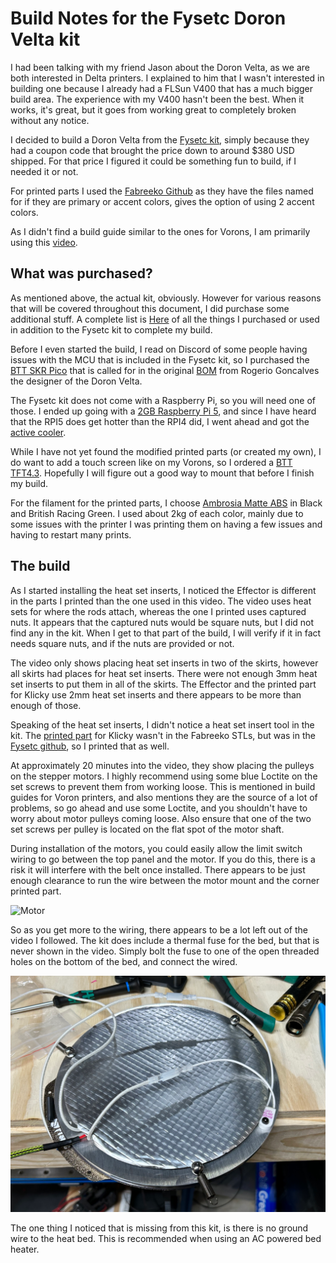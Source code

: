 # Build Notes for the Fysetc Doron Velta kit

I had been talking with my friend Jason about the Doron Velta, as we are both interested in Delta printers.  I explained to him that I wasn't interested in building one because I already had a FLSun V400 that has a much bigger build area.  The experience with my V400 hasn't been the best.  When it works, it's great, but it goes from working great to completely broken without any notice.

I decided to build a Doron Velta from the [Fysetc kit](https://www.fysetc.com/products/3d-printer-doron-velta?_pos=1&_sid=952f69bd9&_ss=r), simply because they had a coupon code that brought the price down to around $380 USD shipped.  For that price I figured it could be something fun to build, if I needed it or not.

For printed parts I used the [Fabreeko Github](https://github.com/Fabreeko/Doron-Velta/tree/main) as they have the files named for if they are primary or accent colors, gives the option of using 2 accent colors.

As I didn't find a build guide similar to the ones for Vorons, I am primarily using this [video](https://www.youtube.com/watch?v=-V6F0aNnRW4).  

## What was purchased?

As mentioned above, the actual kit, obviously.  However for various reasons that will be covered throughout this document, I did purchase some additional stuff.  A complete list is [Here](extras.md) of all the things I purchased or used in addition to the Fysetc kit to complete my build.

Before I even started the build, I read on Discord of some people having issues with the MCU that is included in the Fysetc kit, so I purchased the [BTT SKR Pico](https://www.amazon.com/dp/B09MYKL9MP?ref_=ppx_hzsearch_conn_dt_b_fed_asin_title_1&th=1) that is called for in the original [BOM](https://github.com/rogerlz/Doron-Velta/blob/main/BOM.md) from Rogerio Goncalves the designer of the Doron Velta.

The Fysetc kit does not come with a Raspberry Pi, so you will need one of those.  I ended up going with a [2GB Raspberry Pi 5](https://www.pishop.us/product/raspberry-pi-5-2gb/), and since I have heard that the RPI5 does get hotter than the RPI4 did, I went ahead and got the [active cooler](https://www.pishop.us/product/raspberry-pi-active-cooler/).

While I have not yet found the modified printed parts (or created my own), I do want to add a touch screen like on my Vorons, so I ordered a [BTT TFT4.3](https://www.amazon.com/dp/B09791ZG1B?ref_=ppx_hzsearch_conn_dt_b_fed_asin_title_1&th=1).  Hopefully I will figure out a good way to mount that before I finish my build.

For the filament for the printed parts, I choose [Ambrosia Matte ABS](https://west3d.com/products/ambrosia-abs-matte-filament-of-the-gods-1kg-bambu-ams-friendly-cardboard-spools-premium-3d-printing-filament) in Black and British Racing Green.  I used about 2kg of each color, mainly due to some issues with the printer I was printing them on having a few issues and having to restart many prints.

## The build

As I started installing the heat set inserts, I noticed the Effector is different in the parts I printed than the one used in this video.  The video uses heat sets for where the rods attach, whereas the one I printed uses captured nuts.  It appears that the captured nuts would be square nuts, but I did not find any in the kit.  When I get to that part of the build, I will verify if it in fact needs square nuts, and if the nuts are provided or not.

The video only shows placing heat set inserts in two of the skirts, however all skirts had places for heat set inserts.  There were not enough 3mm heat set inserts to put them in all of the skirts.  The Effector and the printed part for Klicky use 2mm heat set inserts and there appears to be more than enough of those.

Speaking of the heat set inserts, I didn't notice a heat set insert tool in the kit.  The [printed part](https://github.com/FYSETC/FYSETC-Doron_Velta/blob/main/STLs/Extrude%20the%20head/printed_part.STL) for Klicky wasn't in the Fabreeko STLs, but was in the [Fysetc github](https://github.com/FYSETC/FYSETC-Doron_Velta/tree/main), so I printed that as well.

At approximately 20 minutes into the video, they show placing the pulleys on the stepper motors.  I highly recommend using some blue Loctite on the set screws to prevent them from working loose.  This is mentioned in build guides for Voron printers, and also mentions they are the source of a lot of problems, so go ahead and use some Loctite, and you shouldn't have to worry about motor pulleys coming loose.  Also ensure that one of the two set screws per pulley is located on the flat spot of the motor shaft.

During installation of the motors, you could easily allow the limit switch wiring to go between the top panel and the motor.  If you do this, there is a risk it will interfere with the belt once installed.  There appears to be just enough clearance to run the wire between the motor mount and the corner printed part.

![Motor](images/motor.png)

So as you get more to the wiring, there appears to be a lot left out of the video I followed.  The kit does include a thermal fuse for the bed, but that is never shown in the video.  Simply bolt the fuse to one of the open threaded holes on the bottom of the bed, and connect the wired.

![Thermal Fuse](images/thermal_fuse.png)

The one thing I noticed that is missing from this kit, is there is no ground wire to the heat bed.  This is recommended when using an AC powered bed heater.
